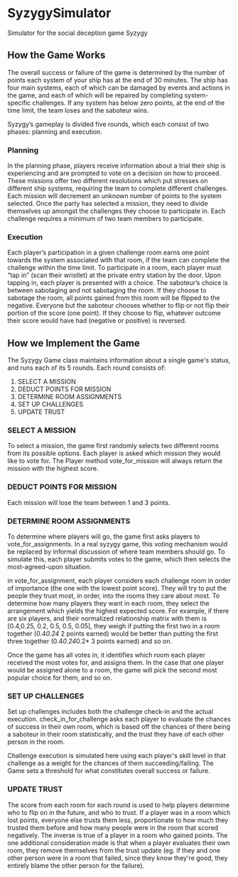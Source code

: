 # SyzygySimulator
Simulator for the social deception game Syzygy

## How the Game Works
The overall success or failure of the game is determined by the number of points each system of your ship has at the end of 30 minutes. The ship has four main systems, each of which can be damaged by events and actions in the game, and each of which will be repaired by completing system-specific challenges. If any system has below zero points, at the end of the time limit, the team loses and the saboteur wins. 

Syzygy’s gameplay is divided five rounds, which each consist of two phases: planning and execution.
### Planning
In the planning phase, players receive information about a trial their ship is experiencing and are prompted to vote on a decision on how to proceed. These missions offer two different resolutions which put stresses on different ship systems, requiring the team to complete different challenges. Each mission will decrement an unknown number of points to the system selected.
Once the party has selected a mission, they need to divide themselves up amongst the challenges they choose to participate in. Each challenge requires a minimum of two team members to participate.

### Execution
Each player’s participation in a given challenge room earns one point towards the system associated with that room, if the team can complete the challenge within the time limit. To participate in a room, each player must “tap in” (scan their wristlet) at the private entry station by the door. Upon tapping in, each player is presented with a choice.
The saboteur’s choice is between sabotaging and not sabotaging the room. If they choose to sabotage the room, all points gained from this room will be flipped to the negative.
Everyone but the saboteur chooses whether to flip or not flip their portion of the score (one point). If they choose to flip, whatever outcome their score would have had (negative or positive) is reversed.

## How we Implement the Game
The Syzygy Game class maintains information about a single game's status, and runs each of its 5 rounds. Each round consists of:
1. SELECT A MISSION
2. DEDUCT POINTS FOR MISSION
3. DETERMINE ROOM ASSIGNMENTS
4. SET UP CHALLENGES
5. UPDATE TRUST

### SELECT A MISSION
To select a mission, the game first randomly selects two different rooms from its possible options.
Each player is asked which mission they would like to vote for. The Player method vote_for_mission will always return the mission with the highest score.

### DEDUCT POINTS FOR MISSION
Each mission will lose the team between 1 and 3 points.

### DETERMINE ROOM ASSIGNMENTS
To determine where players will go, the game first asks players to vote_for_assignments.
In a real syzygy game, this voting mechanism would be replaced by informal discussion of where team members should go.
To simulate this, each player submits votes to the game, which then selects the most-agreed-upon situation.

in vote_for_assignment, each player considers each challenge room in order of importance (the one with the lowest point score).
They will try to put the people they trust most, in order, into the rooms they care about most. To determine how many 
players they want in each room, they select the arrangement which yields the highest expected score. For example, if 
there are six players, and their normalized relationship matrix with them is [0.4,0.25, 0.2, 0.5, 0.5, 0.05],
they weigh if putting the first two in a room together (0.4*0.24* 2 points earned) would be better than putting the first three 
together (0.4*0.24*0.2* 3 points earned) and so on.

Once the game has all votes in, it identifies which room each player received the most votes for, and assigns them. In
the case that one player would be assigned alone to a room, the game will pick the second most popular choice for them,
and so on.

### SET UP CHALLENGES
Set up challenges includes both the challenge check-in and the actual execution. check_in_for_challenge asks each player
to evaluate the chances of success in their own room, which is based off the chances of there being a saboteur in their
room statistically, and the trust they have of each other person in the room.

Challenge execution is simulated here using each player's skill level in that challenge as a weight for the chances of
them succeeding/failing. The Game sets a threshold for what constitutes overall success or failure.

### UPDATE TRUST
The score from each room for each round is used to help players determine who to flip on in the future, and who to
trust. If a player was in a room which lost points, everyone else trusts them less, proportionate to how much they
trusted them before and how many people were in the room that scored negatively. The inverse is true of a player
in a room who gained points. The one additional consideration made is that when a player evaluates their own room,
they remove themselves from the trust update (eg. if they and one other person were in a room that failed, since
they know they're good, they entirely blame the other person for the failure).
